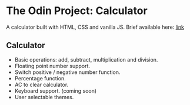 # The Odin Project: Calculator
A calculator built with HTML, CSS and vanilla JS.
Brief available here: [link](https://www.theodinproject.com/lessons/foundations-calculator)

## Calculator
- Basic operations: add, subtract, multiplication and division.
- Floating point number support.
- Switch positive / negative number function.
- Percentage function.
- AC to clear calculator.
- Keyboard support. (coming soon)
- User selectable themes.